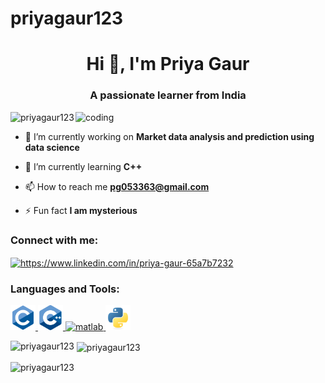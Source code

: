 # priyagaur123
<h1 align="center">Hi 👋, I'm Priya Gaur</h1>
<h3 align="center">A passionate learner from India</h3>

<img align='right' alt='coding' width='400' src=''>

<p align="left"> <img src="https://komarev.com/ghpvc/?username=priyagaur123&label=Profile%20views&color=0e75b6&style=flat" alt="priyagaur123" /> </p>

- 🔭 I’m currently working on **Market data analysis and prediction using data science**

- 🌱 I’m currently learning **C++**

- 📫 How to reach me **pg053363@gmail.com**

- ⚡ Fun fact **I am mysterious**

<h3 align="left">Connect with me:</h3>
<p align="left">
<a href="https://linkedin.com/in/https://www.linkedin.com/in/priya-gaur-65a7b7232" target="blank"><img align="center" src="https://raw.githubusercontent.com/rahuldkjain/github-profile-readme-generator/master/src/images/icons/Social/linked-in-alt.svg" alt="https://www.linkedin.com/in/priya-gaur-65a7b7232" height="30" width="40" /></a>
</p>

<h3 align="left">Languages and Tools:</h3>
<p align="left"> <a href="https://www.cprogramming.com/" target="_blank" rel="noreferrer"> <img src="https://raw.githubusercontent.com/devicons/devicon/master/icons/c/c-original.svg" alt="c" width="40" height="40"/> </a> <a href="https://www.w3schools.com/cpp/" target="_blank" rel="noreferrer"> <img src="https://raw.githubusercontent.com/devicons/devicon/master/icons/cplusplus/cplusplus-original.svg" alt="cplusplus" width="40" height="40"/> </a> <a href="https://www.mathworks.com/" target="_blank" rel="noreferrer"> <img src="https://upload.wikimedia.org/wikipedia/commons/2/21/Matlab_Logo.png" alt="matlab" width="40" height="40"/> </a> <a href="https://www.python.org" target="_blank" rel="noreferrer"> <img src="https://raw.githubusercontent.com/devicons/devicon/master/icons/python/python-original.svg" alt="python" width="40" height="40"/> </a> </p>

<p><img align="left" src="https://github-readme-stats.vercel.app/api/top-langs?username=priyagaur123&show_icons=true&locale=en&layout=compact" alt="priyagaur123" /></p>

<p>&nbsp;<img align="center" src="https://github-readme-stats.vercel.app/api?username=priyagaur123&show_icons=true&locale=en" alt="priyagaur123" /></p>

<p><img align="center" src="https://github-readme-streak-stats.herokuapp.com/?user=priyagaur123&" alt="priyagaur123" /></p> 
